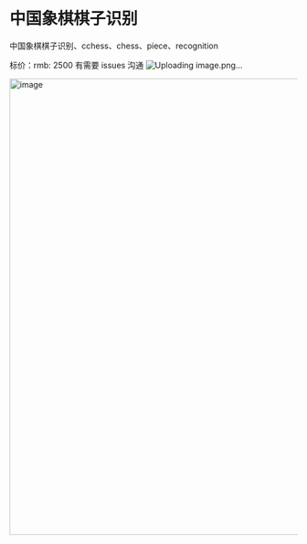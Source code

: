 # 中国象棋棋子识别
中国象棋棋子识别、cchess、chess、piece、recognition

标价：rmb: 2500 有需要 issues 沟通
![Uploading image.png…]()


<img width="800" alt="image" src="https://user-images.githubusercontent.com/10823306/214246698-24b31ea7-a927-45f2-ae05-0966ebc5ff5c.png">
